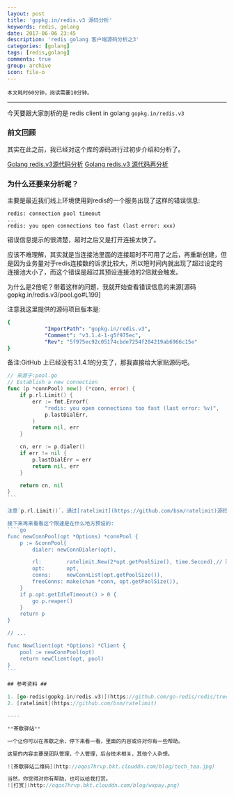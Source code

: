 ```yaml
---
layout: post
title: 'gopkg.in/redis.v3 源码分析'
keywords: redis, golang
date: 2017-06-06 23:45
description: 'redis golang 客户端源码分析之3'
categories: [golang]
tags: [redis,golang]
comments: true
group: archive
icon: file-o
---
```


	本文耗时60分钟，阅读需要10分钟。

----

今天要跟大家剖析的是 redis client in golang `gopkg.in/redis.v3`

### 前文回顾

其实在此之前，我已经对这个库的源码进行过初步介绍和分析了。

[Golang redis.v3源代码分析](http://maiyang.github.io/golang/2016/01/30/redis-in-golang)
[Golang redis.v3 源代码再分析](http://maiyang.github.io/golang/2016/01/31/redis-in-golang2)

### 为什么还要来分析呢？

主要是最近我们线上环境使用到redis的一个服务出现了这样的错误信息:

```
redis: connection pool timeout
...
redis: you open connections too fast (last error: xxx)
```

错误信息提示的很清楚，超时之后又是打开连接太快了。

应该不难理解，其实就是当连接池里面的连接超时不可用了之后，再重新创建，但是因为业务量对于redis连接数的诉求比较大，所以短时间内就出现了超过设定的连接池大小了，而这个错误是超过其预设连接池的2倍就会触发。

为什么是2倍呢？带着这样的问题，我就开始查看错误信息的来源[源码 gopkg.in/redis.v3/pool.go#L199]

注意我这里提供的源码项目版本是:
```yaml
{
			"ImportPath": "gopkg.in/redis.v3",
			"Comment": "v3.1.4-1-g5f975ec",
			"Rev": "5f975ec92c05174cbde7254f204219ab6966c15e"
}
```

备注:GitHub 上已经没有3.1.4.1的分支了，那我直接给大家贴源码吧。

<!-- more -->

````go
// 来源于:pool.go
// Establish a new connection
func (p *connPool) new() (*conn, error) {
	if p.rl.Limit() {
		err := fmt.Errorf(
			"redis: you open connections too fast (last error: %v)",
			p.lastDialErr,
		)
		return nil, err
	}

	cn, err := p.dialer()
	if err != nil {
		p.lastDialErr = err
		return nil, err
	}

	return cn, nil
}
```

注意`p.rl.Limit()`，通过[ratelimit](https://github.com/bsm/ratelimit)源码，就很清楚的知道，这里是被限速了。

接下来再来看看这个限速是在什么地方预设的:
````go
func newConnPool(opt *Options) *connPool {
	p := &connPool{
		dialer: newConnDialer(opt),

		rl:        ratelimit.New(2*opt.getPoolSize(), time.Second),// 限速: 每秒创建连接不超过配置连接池的2倍
		opt:       opt,
		conns:     newConnList(opt.getPoolSize()),
		freeConns: make(chan *conn, opt.getPoolSize()),
	}
	if p.opt.getIdleTimeout() > 0 {
		go p.reaper()
	}
	return p
}

// ...

func NewClient(opt *Options) *Client {
	pool := newConnPool(opt)
	return newClient(opt, pool)
}
```

## 参考资料 ##

1. [go-redis(gopkg.in/redis.v3)](https://github.com/go-redis/redis/tree/v3.6.4)
2. [ratelimit](https://github.com/bsm/ratelimit)

----

**茶歇驿站**

一个让你可以在茶歇之余，停下来看一看，里面的内容或许对你有一些帮助。

这里的内容主要是团队管理，个人管理，后台技术相关，其他个人杂想。

![茶歇驿站二维码](http://oqos7hrvp.bkt.clouddn.com/blog/tech_tea.jpg)

当然，你觉得对你有帮助，也可以给我打赏。
![打赏](http://oqos7hrvp.bkt.clouddn.com/blog/wxpay.png)